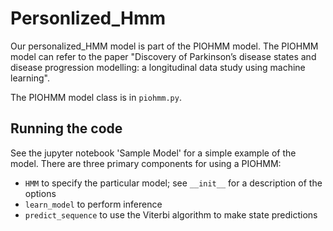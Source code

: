 # Personlized_Hmm
Our personalized_HMM model is part of the PIOHMM model. The PIOHMM model can refer to the paper "Discovery of Parkinson’s disease states and disease 
progression modelling: a longitudinal data study using machine learning".

 The PIOHMM model class is in `piohmm.py`.

## Running the code
See the jupyter notebook 'Sample Model' for a simple example of the model. There are three primary components for using a PIOHMM: 
* `HMM` to specify the particular model; see `__init__` for a description of the options
* `learn_model` to perform inference
* `predict_sequence` to use the Viterbi algorithm to make state predictions

